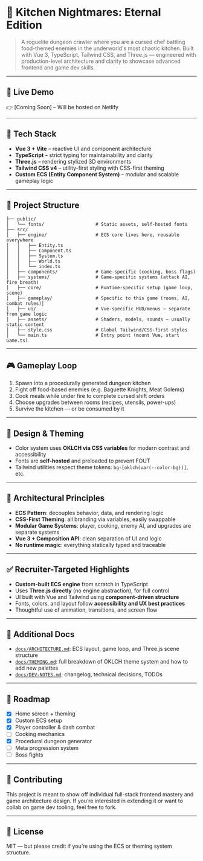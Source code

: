 # 🍳 Kitchen Nightmares: Eternal Edition

> A roguelite dungeon crawler where you are a cursed chef battling food-themed enemies in the underworld's most chaotic kitchen. Built with Vue 3, TypeScript, Tailwind CSS, and Three.js — engineered with production-level architecture and clarity to showcase advanced frontend and game dev skills.

---

## 🚀 Live Demo

👉 [Coming Soon] – Will be hosted on Netlify

---

## 🧠 Tech Stack

- **Vue 3 + Vite** – reactive UI and component architecture
- **TypeScript** – strict typing for maintainability and clarity
- **Three.js** – rendering stylized 3D environments
- **Tailwind CSS v4** – utility-first styling with CSS-first theming
- **Custom ECS (Entity Component System)** – modular and scalable gameplay logic

---

## 📁 Project Structure

```
├── public/
│   └── fonts/                   # Static assets, self-hosted fonts
├── src/
│   ├── engine/                  # ECS core lives here, reusable everywhere
│   │   ├── Entity.ts
│   │   ├── Component.ts
│   │   ├── System.ts
│   │   ├── World.ts
│   │   └── index.ts
│   ├── components/              # Game-specific (cooking, boss flags)
│   ├── systems/                 # Game-specific systems (attack AI, fire breath)
│   ├── core/                    # Runtime-specific setup (game loop, scene)
│   ├── gameplay/                # Specific to this game (rooms, AI, combat rules)│
│   ├── ui/                      # Vue-specific HUD/menus — separate from game logic
│   ├── assets/                  # Shaders, models, sounds — usually static content
│   ├── style.css                # Global Tailwind/CSS-first styles
│   └── main.ts                  # Entry point (mount Vue, start Game.ts)
```

---

## 🎮 Gameplay Loop

1. Spawn into a procedurally generated dungeon kitchen
2. Fight off food-based enemies (e.g. Baguette Knights, Meat Golems)
3. Cook meals while under fire to complete cursed shift orders
4. Choose upgrades between rooms (recipes, utensils, power-ups)
5. Survive the kitchen — or be consumed by it

---

## 🎨 Design & Theming

- Color system uses **OKLCH via CSS variables** for modern contrast and accessibility
- Fonts are **self-hosted** and preloaded to prevent FOUT
- Tailwind utilities respect theme tokens: `bg-[oklch(var(--color-bg))]`, etc.

---

## 🧱 Architectural Principles

- **ECS Pattern**: decouples behavior, data, and rendering logic
- **CSS-First Theming**: all branding via variables, easily swappable
- **Modular Game Systems**: player, cooking, enemy AI, and upgrades are separate systems
- **Vue 3 + Composition API**: clean separation of UI and logic
- **No runtime magic**: everything statically typed and traceable

---

## ✅ Recruiter-Targeted Highlights

- **Custom-built ECS engine** from scratch in TypeScript
- Uses **Three.js directly** (no engine abstraction), for full control
- UI built with Vue and Tailwind using **component-driven structure**
- Fonts, colors, and layout follow **accessibility and UX best practices**
- Thoughtful use of animation, transitions, and screen flow

---

## 📖 Additional Docs

- [`docs/ARCHITECTURE.md`](./docs/ARCHITECTURE.md): ECS layout, game loop, and Three.js scene structure
- [`docs/THEMING.md`](./docs/THEMING.md): full breakdown of OKLCH theme system and how to add new palettes
- [`docs/DEV-NOTES.md`](./docs/DEV-NOTES.md): changelog, technical decisions, TODOs

---

## 📌 Roadmap

- [x] Home screen + theming
- [x] Custom ECS setup
- [x] Player controller & dash combat
- [ ] Cooking mechanics
- [x] Procedural dungeon generator
- [ ] Meta progression system
- [ ] Boss fights

---

## 🤝 Contributing

This project is meant to show off individual full-stack frontend mastery and game architecture design. If you’re interested in extending it or want to collab on game dev tooling, feel free to fork.

---

## 📜 License

MIT — but please credit if you’re using the ECS or theming system structure.

